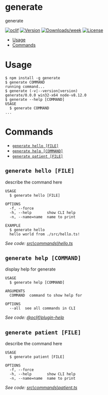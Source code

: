 generate
========

generate

[![oclif](https://img.shields.io/badge/cli-oclif-brightgreen.svg)](https://oclif.io)
[![Version](https://img.shields.io/npm/v/generate.svg)](https://npmjs.org/package/generate)
[![Downloads/week](https://img.shields.io/npm/dw/generate.svg)](https://npmjs.org/package/generate)
[![License](https://img.shields.io/npm/l/generate.svg)](https://github.com/ise/generate/blob/master/package.json)

<!-- toc -->
* [Usage](#usage)
* [Commands](#commands)
<!-- tocstop -->
# Usage
<!-- usage -->
```sh-session
$ npm install -g generate
$ generate COMMAND
running command...
$ generate (-v|--version|version)
generate/0.0.0 win32-x64 node-v8.12.0
$ generate --help [COMMAND]
USAGE
  $ generate COMMAND
...
```
<!-- usagestop -->
# Commands
<!-- commands -->
* [`generate hello [FILE]`](#generate-hello-file)
* [`generate help [COMMAND]`](#generate-help-command)
* [`generate patient [FILE]`](#generate-patient-file)

## `generate hello [FILE]`

describe the command here

```
USAGE
  $ generate hello [FILE]

OPTIONS
  -f, --force
  -h, --help       show CLI help
  -n, --name=name  name to print

EXAMPLE
  $ generate hello
  hello world from ./src/hello.ts!
```

_See code: [src\commands\hello.ts](https://github.com/ise/generate/blob/v0.0.0/src\commands\hello.ts)_

## `generate help [COMMAND]`

display help for generate

```
USAGE
  $ generate help [COMMAND]

ARGUMENTS
  COMMAND  command to show help for

OPTIONS
  --all  see all commands in CLI
```

_See code: [@oclif/plugin-help](https://github.com/oclif/plugin-help/blob/v2.1.6/src\commands\help.ts)_

## `generate patient [FILE]`

describe the command here

```
USAGE
  $ generate patient [FILE]

OPTIONS
  -f, --force
  -h, --help       show CLI help
  -n, --name=name  name to print
```

_See code: [src\commands\patient.ts](https://github.com/ise/generate/blob/v0.0.0/src\commands\patient.ts)_
<!-- commandsstop -->
